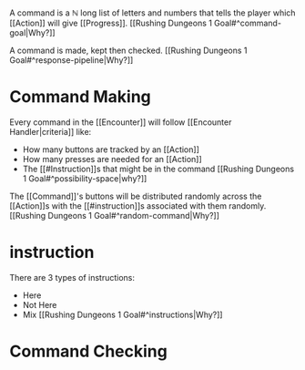 A command is a $\mathbb{N}$ long list of letters and numbers that tells the player which [[Action]] will give [[Progress]]. [[Rushing Dungeons 1 Goal#^command-goal|Why?]]

A command is made, kept then checked. [[Rushing Dungeons 1 Goal#^response-pipeline|Why?]]

# Command Making
Every command in the [[Encounter]] will follow [[Encounter Handler|criteria]] like:
- How many buttons are tracked by an [[Action]]
- How many presses are needed for an [[Action]]
- The [[#Instruction]]s that might be in the command
[[Rushing Dungeons 1 Goal#^possibility-space|why?]]

The [[Command]]'s buttons will be distributed randomly across the [[Action]]s with the [[#instruction]]s associated with them randomly. [[Rushing Dungeons 1 Goal#^random-command|Why?]]

# instruction
There are 3 types of instructions:
- Here
- Not Here
- Mix
[[Rushing Dungeons 1 Goal#^instructions|Why?]]

# Command Checking 

